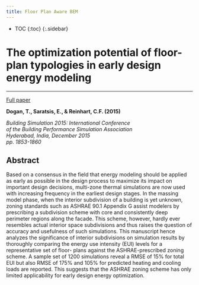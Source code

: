 ```yaml
---
title: Floor Plan Aware BEM
---
```

* TOC
{:toc}
{:.sidebar}

# The optimization potential of floor-plan typologies in early design energy modeling
---

[Full paper](http://www.ibpsa.org/proceedings/BS2015/p2455.pdf)

**Dogan, T., Saratsis, E., & Reinhart, C.F. (2015)**

*Building Simulation 2015: International Conference <br/>
of the Building Performance Simulation Association <br/>
Hyderabad, India, December 2015 <br/>
pp. 1853-1860*

## Abstract

Based on a consensus in the field that energy modeling should be applied as early as possible in the design process to maximize its impact on important design decisions, multi-zone thermal simulations are now used with increasing frequency in the earliest design stages. In the massing model phase, when the interior subdivision of a building is yet unknown, zoning standards such as ASHRAE 90.1 Appendix G assist modelers by prescribing a subdivision scheme with core and consistently deep perimeter regions along the facade. This scheme, however, hardly ever resembles actual interior space subdivisions and thus raises the question of accuracy and usefulness of such simulations. This manuscript hence analyzes the significance of interior subdivisions on simulation results by thoroughly comparing the energy use intensity (EUI) levels for a representative set of floor- plans against the ASHRAE-prescribed zoning scheme. A sample set of 1200 simulations reveal a RMSE of 15% for total EUI but also RMSE of 175% and 105% for predicted heating and cooling loads are reported. This suggests that the ASHRAE zoning scheme has only limited applicability for early design energy optimization.
